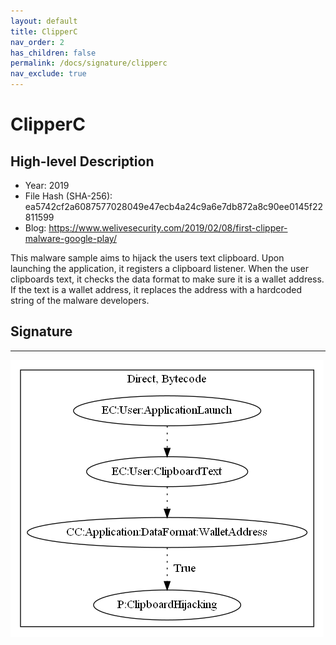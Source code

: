 ```yaml
---
layout: default
title: ClipperC
nav_order: 2
has_children: false
permalink: /docs/signature/clipperc
nav_exclude: true
---
```


# ClipperC

## High-level Description

* Year: 2019
* File Hash (SHA-256): ea5742cf2a6087577028049e47ecb4a24c9a6e7db872a8c90ee0145f22811599
* Blog: https://www.welivesecurity.com/2019/02/08/first-clipper-malware-google-play/

This malware sample aims to hijack the users text clipboard. Upon launching the application, it registers a clipboard listener. When the user clipboards text, it checks the data format to make sure it is a wallet address. If the text is a wallet address, it replaces the address with a hardcoded string of the malware developers.

## Signature
---

![](../../img/signatures/ClipperC.png)